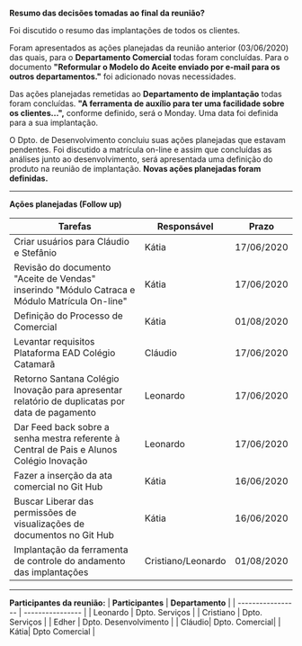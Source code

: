**Resumo das decisões tomadas ao final da reunião?**

Foi discutido o resumo das implantações de todos os clientes.<p>
Foram apresentados as ações planejadas da reunião anterior (03/06/2020) das quais, para o **Departamento Comercial** todas foram concluídas. Para o documento **"Reformular o Modelo do Aceite enviado por e-mail para os outros departamentos."** foi adicionado novas necessidades.<p>
Das ações planejadas remetidas ao **Departamento de implantação** todas foram concluídas. **"A ferramenta de auxílio para ter uma facilidade sobre os clientes...",** conforme definido, será o Monday. Uma data foi definida para a sua implantação.<p>
O Dpto. de Desenvolvimento concluiu suas ações planejadas que estavam pendentes. Foi discutido a matrícula on-line e assim que concluídas as análises junto ao desenvolvimento, será apresentada uma definição do produto na reunião de implantação.
**Novas ações planejadas foram definidas.**


----
**Ações planejadas (Follow up)**

| **Tarefas** | **Responsável** | **Prazo** |
| ----------- | --------------- | ----------- |
| Criar usuários para Cláudio e Stefânio | Kátia | 17/06/2020 |
| Revisão do documento "Aceite de Vendas" inserindo "Módulo Catraca e Módulo Matrícula On-line" | Kátia | 17/06/2020 |
| Definição do Processo de Comercial | Kátia | 01/08/2020 | 
| Levantar requisitos Plataforma EAD Colégio Catamarã | Cláudio | 17/06/2020 |
| Retorno Santana Colégio Inovação para apresentar relatório de duplicatas  por data de pagamento|  Leonardo | 17/06/2020 |
| Dar Feed back sobre a senha mestra referente à Central de Pais e Alunos Colégio Inovação | Leonardo | 17/06/2020 |
| Fazer a inserção da ata comercial no Git Hub | Kátia | 16/06/2020 |
| Buscar Liberar das permissões de visualizações de documentos no Git Hub | Kátia | 16/06/2020 |
| Implantação da ferramenta de controle do andamento das implantações | Cristiano/Leonardo | 01/08/2020 | 

----
**Participantes da reunião:**
| **Participantes** | **Departamento** |
| ----------------- | ---------------- |
| Leonardo | Dpto. Serviços | 
| Cristiano | Dpto. Serviços |
| Edher | Dpto. Desenvolvimento |
| Cláudio| Dpto. Comercial|
| Kátia| Dpto Comercial |
